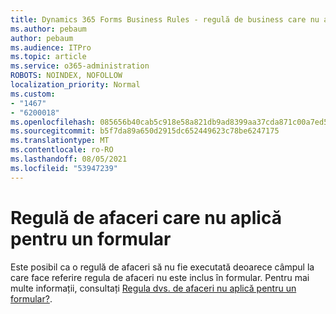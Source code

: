 ```yaml
---
title: Dynamics 365 Forms Business Rules - regulă de business care nu aplică pentru un formular
ms.author: pebaum
author: pebaum
ms.audience: ITPro
ms.topic: article
ms.service: o365-administration
ROBOTS: NOINDEX, NOFOLLOW
localization_priority: Normal
ms.custom:
- "1467"
- "6200018"
ms.openlocfilehash: 085656b40cab5c918e58a821db9ad8399aa37cda871c00a7ed51411c4b733576
ms.sourcegitcommit: b5f7da89a650d2915dc652449623c78be6247175
ms.translationtype: MT
ms.contentlocale: ro-RO
ms.lasthandoff: 08/05/2021
ms.locfileid: "53947239"
---
```

# <a name="business-rule-not-firing-for-a-form"></a>Regulă de afaceri care nu aplică pentru un formular

Este posibil ca o regulă de afaceri să nu fie executată deoarece câmpul la care face referire regula de afaceri nu este inclus în formular. Pentru mai multe informații, consultați [Regula dvs. de afaceri nu aplică pentru un formular?](https://docs.microsoft.com/powerapps/maker/model-driven-apps/create-business-rules-recommendations-apply-logic-form#is-your-business-rule-not-firing-for-a-form).
